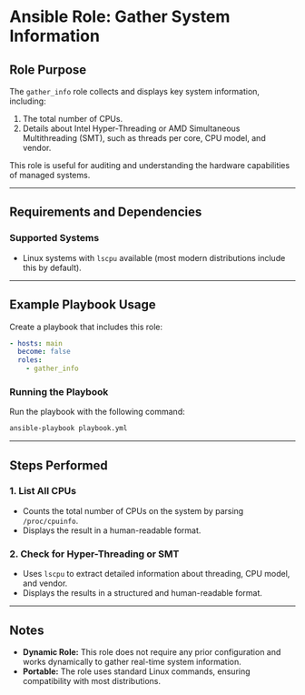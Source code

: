 # Ansible Role: Gather System Information

## **Role Purpose**

The `gather_info` role collects and displays key system information, including:
1. The total number of CPUs.
2. Details about Intel Hyper-Threading or AMD Simultaneous Multithreading (SMT), such as threads per core, CPU model, and vendor.

This role is useful for auditing and understanding the hardware capabilities of managed systems.

---

## **Requirements and Dependencies**

### **Supported Systems**
- Linux systems with `lscpu` available (most modern distributions include this by default).
---

## **Example Playbook Usage**

Create a playbook that includes this role:

```yaml
- hosts: main
  become: false
  roles:
    - gather_info
```

### **Running the Playbook**

Run the playbook with the following command:

```bash
ansible-playbook playbook.yml
```
---

## **Steps Performed**

### **1. List All CPUs**
- Counts the total number of CPUs on the system by parsing `/proc/cpuinfo`.
- Displays the result in a human-readable format.

### **2. Check for Hyper-Threading or SMT**
- Uses `lscpu` to extract detailed information about threading, CPU model, and vendor.
- Displays the results in a structured and human-readable format.

---

## **Notes**
- **Dynamic Role:** This role does not require any prior configuration and works dynamically to gather real-time system information.
- **Portable:** The role uses standard Linux commands, ensuring compatibility with most distributions.